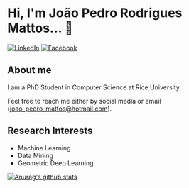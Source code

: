 # Hi, I'm João Pedro Rodrigues Mattos... :rocket:

[![LinkedIn](https://img.shields.io/static/v1?label=LinkedIn&message=%20&color=blue&logo=LinkedIn&style=flat-square&logoColor=white)](https://www.linkedin.com/in/joaopedromattos/)
[![Facebook](https://img.shields.io/static/v1?label=Facebook&message=%20&color=blue&logo=Facebook&style=flat-square&logoColor=white)](https://www.facebook.com/joaopedromattos.99)

## About me

I am a PhD Student in Computer Science at Rice University.

Feel free to reach me either by social media or email (joao_pedro_mattos@hotmail.com).

## Research Interests
- Machine Learning
- Data Mining
- Geometric Deep Learning

[![Anurag's github stats](https://github-readme-stats.vercel.app/api?username=joaopedromattos)](https://github.com/anuraghazra/github-readme-stats)


<!--
**joaopedromattos/joaopedromattos** is a ✨ _special_ ✨ repository because its `README.md` (this file) appears on your GitHub profile.

Here are some ideas to get you started:

- 🔭 I’m currently working on ...
- 🌱 I’m currently learning ...
- 👯 I’m looking to collaborate on ...
- 🤔 I’m looking for help with ...
- 💬 Ask me about ...
- 📫 How to reach me: ...
- 😄 Pronouns: ...
- ⚡ Fun fact: ...
-->
